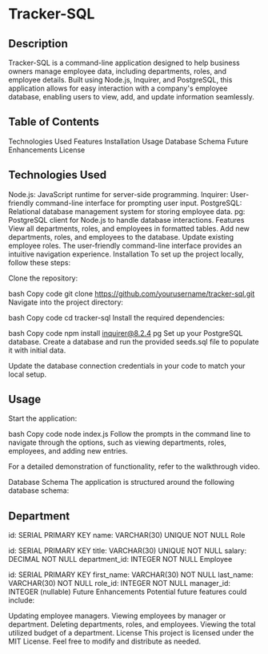 # Tracker-SQL

## Description
Tracker-SQL is a command-line application designed to help business owners manage employee data, including departments, roles, and employee details. Built using Node.js, Inquirer, and PostgreSQL, this application allows for easy interaction with a company's employee database, enabling users to view, add, and update information seamlessly.

## Table of Contents
Technologies Used
Features
Installation
Usage
Database Schema
Future Enhancements
License

## Technologies Used
Node.js: JavaScript runtime for server-side programming.
Inquirer: User-friendly command-line interface for prompting user input.
PostgreSQL: Relational database management system for storing employee data.
pg: PostgreSQL client for Node.js to handle database interactions.
Features
View all departments, roles, and employees in formatted tables.
Add new departments, roles, and employees to the database.
Update existing employee roles.
The user-friendly command-line interface provides an intuitive navigation experience.
Installation
To set up the project locally, follow these steps:

Clone the repository:

bash
Copy code
git clone https://github.com/yourusername/tracker-sql.git
Navigate into the project directory:

bash
Copy code
cd tracker-sql
Install the required dependencies:

bash
Copy code
npm install inquirer@8.2.4 pg
Set up your PostgreSQL database. Create a database and run the provided seeds.sql file to populate it with initial data.

Update the database connection credentials in your code to match your local setup.

## Usage
Start the application:

bash
Copy code
node index.js
Follow the prompts in the command line to navigate through the options, such as viewing departments, roles, employees, and adding new entries.

For a detailed demonstration of functionality, refer to the walkthrough video.

Database Schema
The application is structured around the following database schema:

## Department

id: SERIAL PRIMARY KEY
name: VARCHAR(30) UNIQUE NOT NULL
Role

id: SERIAL PRIMARY KEY
title: VARCHAR(30) UNIQUE NOT NULL
salary: DECIMAL NOT NULL
department_id: INTEGER NOT NULL
Employee

id: SERIAL PRIMARY KEY
first_name: VARCHAR(30) NOT NULL
last_name: VARCHAR(30) NOT NULL
role_id: INTEGER NOT NULL
manager_id: INTEGER (nullable)
Future Enhancements
Potential future features could include:

Updating employee managers.
Viewing employees by manager or department.
Deleting departments, roles, and employees.
Viewing the total utilized budget of a department.
License
This project is licensed under the MIT License. Feel free to modify and distribute as needed.


